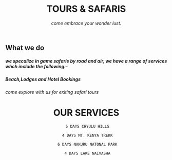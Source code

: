 <header>

  # TOURS & SAFARIS 

_come embrace your wonder lust._  

</header>

## What we do

##### we specalize in game safaris by road and air, we have a range of services whch include the following:-
##### Beach,Lodges and Hotel Bookings #####

_come explore with us for exiting safari tours_

<header>


  # OUR SERVICES 

<header>
  

     5 DAYS CHYULU HILLS

<header>


     4 DAYS MT. KENYA TREKK


<header>


     6 DAYS NAKURU NATONAL PARK
 

<header>


     4 DAYS LAKE NAIVASHA

